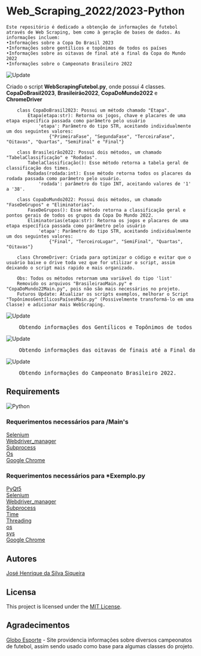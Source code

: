# Web_Scraping_2022/2023-Python
    Este repositório é dedicado a obtenção de informações de futebol através de Web Scraping, bem como à geração de bases de dados. As informações incluem:
    •Informações sobre a Copa Do Brasil 2023
    •Informações sobre gentílicos e topônimos de todos os países
    •Informações sobre as oitavas de final até a final da Copa do Mundo 2022
    •Informações sobre o Campeonato Brasileiro 2022

![Update](https://img.shields.io/badge/update%20data-09%2F02%2F2023-brightgreen)

   Criado o script **WebScrapingFutebol.py**, onde possui 4 classes. **CopaDoBrasil2023**, **Brasileirão2022**, **CopaDoMundo2022** e **ChromeDriver**</br>
   
        class CopaDoBrasil2023: Possui um método chamado "Etapa".
            Etapa(etapa:str): Retorna os jogos, chave e placares de uma etapa específica passada como parâmetro pelo usuário
                'etapa': Parâmetro do tipo STR, aceitando individualmente um dos seguintes valores:
                    {"PrimeiraFase", "SegundaFase", "TerceiraFase", "Oitavas", "Quartas", "SemiFinal" e "Final"}

        class Brasileirão2022: Possui dois métodos, um chamado "TabelaClassificação" e "Rodadas".
            TabelaClassificação(): Esse método retorna a tabela geral de classificação dos times.
            Rodadas(rodada:int): Esse método retorna todos os placares da rodada passada como parâmetro pelo usuário.
                'rodada': parâmetro do tipo INT, aceitando valores de '1' a '38'.

        class CopaDoMundo2022: Possui dois métodos, um chamado "FaseDeGrupos" e "Eliminatorias".
            FaseDeGrupos(): Esse método retorna a classificação geral e pontos gerais de todos os grupos da Copa Do Mundo 2022.
            Eliminatorias(etapa:str): Retorna os jogos e placares de uma etapa específica passada como parâmetro pelo usuário
                'etapa': Parâmetro do tipo STR, aceitando individualmente um dos seguintes valores:
                    {"Final", "TerceiroLugar", "SemiFinal", "Quartas", "Oitavas"}
        
        class ChromeDriver: Criada para optimizar o código e evitar que o usuário baixe o drive toda vez que for utilizar o script, assim deixando o script mais rapido e mais organizado.
        
        Obs: Todos os métodos retornam uma variável do tipo 'list'
        Removido os arquivos "BrasileiraoMain.py" e "CopaDoMundo22Main.py", pois não são mais necessários no projeto.
        Futuros Update: Atualizar os scripts exemplos, melhorar o Script "TopônimosGentílicosPaísesMain.py" (Possivelmente transformá-lo em uma Classe) e adicionar mais WebScraping.


![Update](https://img.shields.io/badge/update%20data-30%2F12%2F2022-brightgreen)
<pre>
    Obtendo informações dos Gentílicos e Topônimos de todos os Países
</pre>
![Update](https://img.shields.io/badge/update%20data-28%2F12%2F2022-brightgreen)
<pre>
    Obtendo informações das oitavas de finais até a Final da Copa do Mundo 2022.
</pre>
![Update](https://img.shields.io/badge/update%20data-22%2F12%2F2022-brightgreen)
<pre>
    Obtendo informações do Campeonato Brasileiro 2022.
</pre>

## Requirements
![Python](https://img.shields.io/badge/Python-v3.9-blue)

### Requerimentos necessários para /Main's
[Selenium](https://pypi.org/project/selenium/)</br>
[Webdriver_manager](https://pypi.org/project/webdriver-manager/)</br>
[Subprocess](https://docs.python.org/3/library/subprocess.html)</br>
[Os](https://docs.python.org/3/library/os.html)</br>
[Google Chrome](https://www.google.com/intl/pt-BR/chrome/)</br>

### Requerimentos necessários para *Exemplo.py
[PyQt5](https://pypi.org/project/PyQt5/)</br>
[Selenium](https://pypi.org/project/selenium/)</br>
[Webdriver_manager](https://pypi.org/project/webdriver-manager/)</br>
[Subprocess](https://docs.python.org/3/library/subprocess.html)</br>
[Time](https://docs.python.org/3/library/time.html)</br>
[Threading](https://docs.python.org/3/library/threading.html)</br>
[os](https://docs.python.org/3/library/os.html)</br>
[sys](https://docs.python.org/3/library/sys.html)</br>
[Google Chrome](https://www.google.com/intl/pt-BR/chrome/)</br>

## Autores
[José Henrique da Silva Siqueira](https://www.linkedin.com/in/jos%C3%A9-henrique-siqueira-852664218/)

## Licensa
   This project is licensed under the [MIT License](/LICENSE).

## Agradecimentos
[Globo Esporte](https://ge.globo.com/) - Site providencia informações sobre diversos campeonatos de futebol, assim sendo usado como base para algumas classes do projeto.